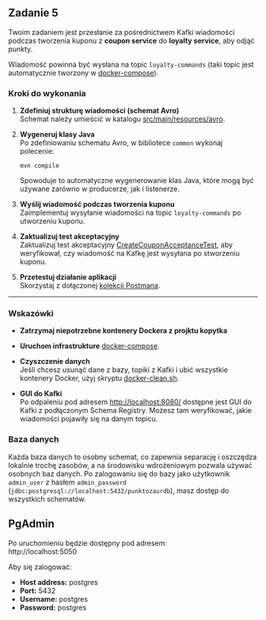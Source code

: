 ## Zadanie 5

Twoim zadaniem jest przesłanie za pośrednictwem Kafki wiadomości podczas tworzenia kuponu z **coupon service** do **loyalty service**, aby odjąć punkty.

Wiadomość powinna być wysłana na topic `loyalty-commands` (taki topic jest automatycznie tworzony w [docker-compose](infrastructure/docker-compose.yml)).

### Kroki do wykonania

1. **Zdefiniuj strukturę wiadomości (schemat Avro)**  
   Schemat należy umieścić w katalogu [src/main/resources/avro](common/src/main/resources/avro).

2. **Wygeneruj klasy Java**  
   Po zdefiniowaniu schematu Avro, w bibliotece `common` wykonaj polecenie:
   ```
   mvn compile
   ```
   Spowoduje to automatyczne wygenerowanie klas Java, które mogą być używane zarówno w producerze, jak i listenerze.

3. **Wyślij wiadomość podczas tworzenia kuponu**  
   Zaimplementuj wysyłanie wiadomości na topic `loyalty-commands` po utworzeniu kuponu.

4. **Zaktualizuj test akceptacyjny**  
   Zaktualizuj test akceptacyjny [CreateCouponAcceptanceTest](coupon-service/src/test/java/pl/punktozaur/coupon/acceptance/CreateCouponAcceptanceTest.java), aby weryfikował, czy wiadomość na Kafkę jest wysyłana po stworzeniu kuponu.

5. **Przetestuj działanie aplikacji**  
   Skorzystaj z dołączonej [kolekcji Postmana](punktozaur-2.postman_collection.json).

---

### Wskazówki

- **Zatrzymaj niepotrzebne kontenery Dockera z projktu kopytka**  

- **Uruchom infrastrukture**  [docker-compose](infrastructure/docker-compose.yml).

- **Czyszczenie danych**  
  Jeśli chcesz usunąć dane z bazy, topiki z Kafki i ubić wszystkie kontenery Docker, użyj skryptu [docker-clean.sh](infrastructure/docker-clean.sh).

- **GUI do Kafki**  
  Po odpaleniu pod adresem [http://localhost:8080/](http://localhost:8080/) dostępne jest GUI do Kafki z podłączonym Schema Registry. Możesz tam weryfikować, jakie wiadomości pojawiły się na danym topicu.

### Baza danych

Każda baza danych to osobny schemat, co zapewnia separację i oszczędza lokalnie trochę zasobów, a na środowisku wdrożeniowym pozwala używać osobnych baz danych.
Po zalogowaniu się do bazy jako użytkownik `admin_user` z hasłem `admin_password` (`jdbc:postgresql://localhost:5432/punktozaurdb`), masz dostęp do wszystkich schematów.

## PgAdmin

Po uruchomieniu będzie dostępny pod adresem:  
http://localhost:5050

Aby się zalogować:
- **Host address:** postgres
- **Port:** 5432
- **Username:** postgres
- **Password:** postgres

